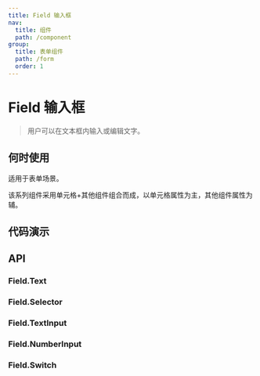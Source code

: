 ```yaml
---
title: Field 输入框
nav:
  title: 组件
  path: /component
group:
  title: 表单组件
  path: /form
  order: 1
---
```


# Field 输入框

> 用户可以在文本框内输入或编辑文字。

## 何时使用

适用于表单场景。

该系列组件采用单元格+其他组件组合而成，以单元格属性为主，其他组件属性为辅。

## 代码演示

<code src="./__fixtures__/text.tsx"></code>

<code src="./__fixtures__/selector.tsx"></code>

<code src="./__fixtures__/text-input.tsx"></code>

<code src="./__fixtures__/number-input.tsx"></code>

<code src="./__fixtures__/switch.tsx"></code>

## API

### Field.Text

<API hideTitle src="./text.tsx"></API>

### Field.Selector

<API hideTitle src="./selector.tsx"></API>

### Field.TextInput

<API hideTitle src="./text-input.tsx"></API>

### Field.NumberInput

<API hideTitle src="./number-input.tsx"></API>

### Field.Switch

<API hideTitle src="./switch.tsx"></API>
